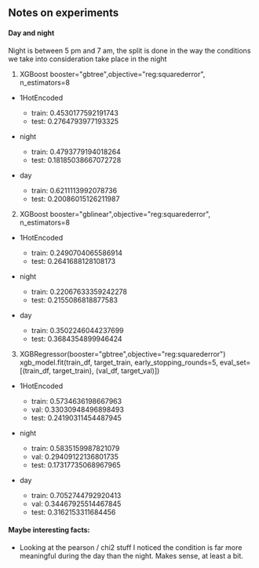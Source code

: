 ## Notes on experiments

#### Day and night
Night is between 5 pm and 7 am, the split is done in the way the conditions we take into consideration take place in the night

1. XGBoost booster="gbtree",objective="reg:squarederror", n_estimators=8

* 1HotEncoded
    * train: 0.4530177592191743
    * test: 0.2764793977193325

* night
    * train: 0.4793779194018264
    * test: 0.18185038667072728

* day
    * train: 0.6211113992078736
    * test: 0.20086015126211987


2. XGBoost booster="gblinear",objective="reg:squarederror", n_estimators=8

* 1HotEncoded
    * train: 0.2490704065586914
    * test: 0.2641688128108173

* night
    * train: 0.22067633359242278
    * test: 0.2155086818877583

* day
    * train: 0.3502246044237699
    * test: 0.3684354899946424

3. XGBRegressor(booster="gbtree",objective="reg:squarederror")
xgb_model.fit(train_df, target_train, early_stopping_rounds=5, eval_set=[(train_df, target_train), (val_df, target_val)])

* 1HotEncoded
    * train: 0.5734636198667963
    * val: 0.33030948496898493
    * test: 0.24190311454487945

* night
    * train: 0.5835159987821079
    * val: 0.29409122136801735
    * test: 0.17317735068967965

* day
    * train: 0.7052744792920413
    * val: 0.34467925514467845
    * test: 0.3162153311684456

#### Maybe interesting facts:

* Looking at the pearson / chi2 stuff I noticed the condition is far more meaningful during the day than the night. Makes sense, at least a bit.